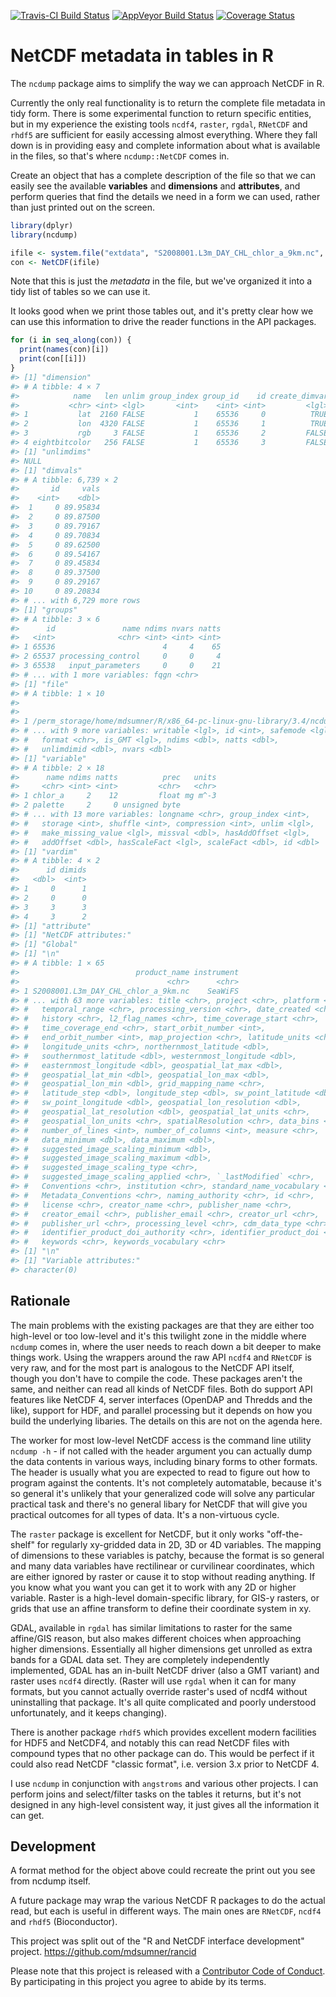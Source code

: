 
<!-- README.md is generated from README.Rmd. Please edit that file -->
[![Travis-CI Build Status](https://travis-ci.org/r-gris/ncdump.svg?branch=master)](https://travis-ci.org/r-gris/ncdump) [![AppVeyor Build Status](https://ci.appveyor.com/api/projects/status/github/r-gris/ncdump?branch=master&svg=true)](https://ci.appveyor.com/project/r-gris/ncdump) [![Coverage Status](https://img.shields.io/codecov/c/github/r-gris/ncdump/master.svg)](https://codecov.io/github/r-gris/ncdump?branch=master)

NetCDF metadata in tables in R
==============================

The `ncdump` package aims to simplify the way we can approach NetCDF in R.

Currently the only real functionality is to return the complete file metadata in tidy form. There is some experimental function to return specific entities, but in my experience the existing tools `ncdf4`, `raster`, `rgdal`, `RNetCDF` and `rhdf5` are sufficient for easily accessing almost everything. Where they fall down is in providing easy and complete information about what is available in the files, so that's where `ncdump::NetCDF` comes in.

Create an object that has a complete description of the file so that we can easily see the available **variables** and **dimensions** and **attributes**, and perform queries that find the details we need in a form we can used, rather than just printed out on the screen.

``` r
library(dplyr)
library(ncdump)

ifile <- system.file("extdata", "S2008001.L3m_DAY_CHL_chlor_a_9km.nc", package = "ncdump")
con <- NetCDF(ifile)
```

Note that this is just the *metadata* in the file, but we've organized it into a tidy list of tables so we can use it.

It looks good when we print those tables out, and it's pretty clear how we can use this information to drive the reader functions in the API packages.

``` r
for (i in seq_along(con)) {
  print(names(con)[i])
  print(con[[i]])
}
#> [1] "dimension"
#> # A tibble: 4 × 7
#>            name   len unlim group_index group_id    id create_dimvar
#>           <chr> <int> <lgl>       <int>    <int> <int>         <lgl>
#> 1           lat  2160 FALSE           1    65536     0          TRUE
#> 2           lon  4320 FALSE           1    65536     1          TRUE
#> 3           rgb     3 FALSE           1    65536     2         FALSE
#> 4 eightbitcolor   256 FALSE           1    65536     3         FALSE
#> [1] "unlimdims"
#> NULL
#> [1] "dimvals"
#> # A tibble: 6,739 × 2
#>       id     vals
#>    <int>    <dbl>
#>  1     0 89.95834
#>  2     0 89.87500
#>  3     0 89.79167
#>  4     0 89.70834
#>  5     0 89.62500
#>  6     0 89.54167
#>  7     0 89.45834
#>  8     0 89.37500
#>  9     0 89.29167
#> 10     0 89.20834
#> # ... with 6,729 more rows
#> [1] "groups"
#> # A tibble: 3 × 6
#>      id               name ndims nvars natts
#>   <int>              <chr> <int> <int> <int>
#> 1 65536                        4     4    65
#> 2 65537 processing_control     0     0     4
#> 3 65538   input_parameters     0     0    21
#> # ... with 1 more variables: fqgn <chr>
#> [1] "file"
#> # A tibble: 1 × 10
#>                                                                      filename
#>                                                                         <chr>
#> 1 /perm_storage/home/mdsumner/R/x86_64-pc-linux-gnu-library/3.4/ncdump/extdat
#> # ... with 9 more variables: writable <lgl>, id <int>, safemode <lgl>,
#> #   format <chr>, is_GMT <lgl>, ndims <dbl>, natts <dbl>,
#> #   unlimdimid <dbl>, nvars <dbl>
#> [1] "variable"
#> # A tibble: 2 × 18
#>      name ndims natts          prec   units
#>     <chr> <int> <int>         <chr>   <chr>
#> 1 chlor_a     2    12         float mg m^-3
#> 2 palette     2     0 unsigned byte        
#> # ... with 13 more variables: longname <chr>, group_index <int>,
#> #   storage <int>, shuffle <int>, compression <int>, unlim <lgl>,
#> #   make_missing_value <lgl>, missval <dbl>, hasAddOffset <lgl>,
#> #   addOffset <dbl>, hasScaleFact <lgl>, scaleFact <dbl>, id <dbl>
#> [1] "vardim"
#> # A tibble: 4 × 2
#>      id dimids
#>   <dbl>  <int>
#> 1     0      1
#> 2     0      0
#> 3     3      3
#> 4     3      2
#> [1] "attribute"
#> [1] "NetCDF attributes:"
#> [1] "Global"
#> [1] "\n"
#> # A tibble: 1 × 65
#>                          product_name instrument
#>                                 <chr>      <chr>
#> 1 S2008001.L3m_DAY_CHL_chlor_a_9km.nc    SeaWiFS
#> # ... with 63 more variables: title <chr>, project <chr>, platform <chr>,
#> #   temporal_range <chr>, processing_version <chr>, date_created <chr>,
#> #   history <chr>, l2_flag_names <chr>, time_coverage_start <chr>,
#> #   time_coverage_end <chr>, start_orbit_number <int>,
#> #   end_orbit_number <int>, map_projection <chr>, latitude_units <chr>,
#> #   longitude_units <chr>, northernmost_latitude <dbl>,
#> #   southernmost_latitude <dbl>, westernmost_longitude <dbl>,
#> #   easternmost_longitude <dbl>, geospatial_lat_max <dbl>,
#> #   geospatial_lat_min <dbl>, geospatial_lon_max <dbl>,
#> #   geospatial_lon_min <dbl>, grid_mapping_name <chr>,
#> #   latitude_step <dbl>, longitude_step <dbl>, sw_point_latitude <dbl>,
#> #   sw_point_longitude <dbl>, geospatial_lon_resolution <dbl>,
#> #   geospatial_lat_resolution <dbl>, geospatial_lat_units <chr>,
#> #   geospatial_lon_units <chr>, spatialResolution <chr>, data_bins <int>,
#> #   number_of_lines <int>, number_of_columns <int>, measure <chr>,
#> #   data_minimum <dbl>, data_maximum <dbl>,
#> #   suggested_image_scaling_minimum <dbl>,
#> #   suggested_image_scaling_maximum <dbl>,
#> #   suggested_image_scaling_type <chr>,
#> #   suggested_image_scaling_applied <chr>, `_lastModified` <chr>,
#> #   Conventions <chr>, institution <chr>, standard_name_vocabulary <chr>,
#> #   Metadata_Conventions <chr>, naming_authority <chr>, id <chr>,
#> #   license <chr>, creator_name <chr>, publisher_name <chr>,
#> #   creator_email <chr>, publisher_email <chr>, creator_url <chr>,
#> #   publisher_url <chr>, processing_level <chr>, cdm_data_type <chr>,
#> #   identifier_product_doi_authority <chr>, identifier_product_doi <chr>,
#> #   keywords <chr>, keywords_vocabulary <chr>
#> [1] "\n"
#> [1] "Variable attributes:"
#> character(0)
```

Rationale
---------

The main problems with the existing packages are that they are either too high-level or too low-level and it's this twilight zone in the middle where `ncdump` comes in, where the user needs to reach down a bit deeper to make things work. Using the wrappers around the raw API `ncdf4` and `RNetCDF` is very raw, and for the most part is analogous to the NetCDF API itself, though you don't have to compile the code. These packages aren't the same, and neither can read all kinds of NetCDF files. Both do support API features like NetCDF 4, server interfaces (OpenDAP and Thredds and the like), support for HDF, and parallel processing but it depends on how you build the underlying libaries. The details on this are not on the agenda here.

The worker for most low-level NetCDF access is the command line utility `ncdump -h` - if not called with the `h`eader argument you can actually dump the data contents in various ways, including binary forms to other formats. The header is usually what you are expected to read to figure out how to program against the contents. It's not completely automatable, because it's so general it's unlikely that your generalized code will solve any particular practical task and there's no general libary for NetCDF that will give you practical outcomes for all types of data. It's a non-virtuous cycle.

The `raster` package is excellent for NetCDF, but it only works "off-the-shelf" for regularly xy-gridded data in 2D, 3D or 4D variables. The mapping of dimensions to these variables is patchy, because the format is so general and many data variables have rectilinear or curvilinear coordinates, which are either ignored by raster or cause it to stop without reading anything. If you know what you want you can get it to work with any 2D or higher variable. Raster is a high-level domain-specific library, for GIS-y rasters, or grids that use an affine transform to define their coordinate system in xy.

GDAL, available in `rgdal` has similar limitations to raster for the same affine/GIS reason, but also makes different choices when approaching higher dimensions. Essentially all higher dimensions get unrolled as extra bands for a GDAL data set. They are completely independently implemented, GDAL has an in-built NetCDF driver (also a GMT variant) and raster uses `ncdf4` directly. (Raster will use `rgdal` when it can for many formats, but you cannot actually override raster's used of ncdf4 without uninstalling that package. It's all quite complicated and poorly understood unfortunately, and it keeps changing).

There is another package `rhdf5` which provides excellent modern facilities for HDF5 and NetCDF4, and notably this can read NetCDF files with compound types that no other package can do. This would be perfect if it could also read NetCDF "classic format", i.e. version 3.x prior to NetCDF 4.

I use `ncdump` in conjunction with `angstroms` and various other projects. I can perform joins and select/filter tasks on the tables it returns, but it's not designed in any high-level consistent way, it just gives all the information it can get.

Development
-----------

A format method for the object above could recreate the print out you see from ncdump itself.

A future package may wrap the various NetCDF R packages to do the actual read, but each is useful in different ways. The main ones are `RNetCDF`, `ncdf4` and `rhdf5` (Bioconductor).

This project was split out of the "R and NetCDF interface development" project. <https://github.com/mdsumner/rancid>

Please note that this project is released with a [Contributor Code of Conduct](CONDUCT.md). By participating in this project you agree to abide by its terms.
